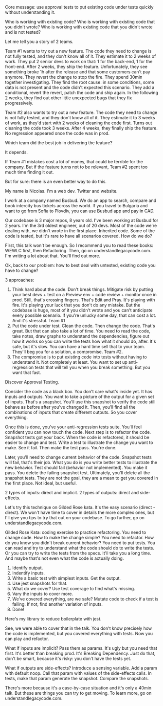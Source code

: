 Core message: use approval tests to put existing code under tests quickly without understanding it.

Who is working with existing code?
Who is working with existing code that you didn't wrote?
Who is working with existing code that you didn't wrote and is not tested?

Let me tell you a story of 2 teams.

Team #1 wants to try out a new feature. The code they need to change is not fully tested, and they don't know all of it. They estimate it to 2 weeks of work. They put 2 senior devs to work on that: 1 for the back-end, 1 for the front-end. After 2 weeks, they ship the feature. Unfortunately, they see something broke 1h after the release and that some customers can't pay anymore. They revert the change to stop the fire. They spend 30min together investigating. They find the root cause: in some conditions, some data is not present and the code didn't expected this scenario. They add a conditional, revert the revert, patch the code and ship again. In the following 2 weeks, they find out other little unexpected bugs that they fix progressively.

Team #2 also wants to try out a new feature. The code they need to change is not fully tested, and they don't know all of it. They estimate it to 3 weeks of work, as they'd start with 2 weeks of cleaning the code first. Turns out cleaning the code took 3 weeks. After 4 weeks, they finally ship the feature. No regression appeared once the code was in prod.

Which team did the best job in delivering the feature?

It depends.

If Team #1 mistakes cost a lot of money, that could be terrible for the company.
But if the feature turns not to be relevant, Team #2 spent too much time finding it out.

But for sure: there is an even better way to do this.

My name is Nicolas. I'm a web dev. Twitter and website.

I work at a company named Busbud. We do an app to search, compare and book intercity bus tickets across the world. If you travel to Bulgaria and want to go from Sofia to Plovdiv, you can use Busbud app and pay in CAD.

Our codebase is 3 major repos, 8 years old. I've been working at Busbud for 2 years. I'm the 3rd oldest engineer, out of 20 devs. Most of the code we're dealing with, we didn't wrote in the first place. Inherited code. Some of the code is tested, but it's rare to have all scenarios covered. How do we do?

First, this talk won't be enough. So I recommend you to read these books: WEWLC first, then Refactoring. Then, go on understandlegacycode.com. I'm writing a lot about that. You'll find out more.

Ok, back to our problem: how to best deal with untested, existing code you have to change?

3 approaches:
1. Think hard about the code. Don't break things. Mitigate risk by putting your best devs + test on a Preview env + code review + monitor once in prod. Still, that's crossing fingers. That's Edit and Pray. It's playing with fire. It's playing your luck that you don't do any mistake. But the codebase is huge, most of it you didn't wrote and you can't anticipate every possible scenario. If you're unlucky some day, that can cost a lot. And it's stressful. Team #1
2. Put the code under test. Clean the code. Then change the code. That's great. But that can also take a lot of time. You need to read the code, take notes, draw graphs to understand the dependencies, figure out how it works so you can write the tests how what it should do, after. It's safe, but it's slow. You can have a hard time sell that to your team. They'll beg you for a solution, a compromise. Team #2.
3. The compromise is to put existing code into tests without having to understand it. Not completely at least. You want to set up anti-regression tests that will tell you when you break something. But you want that fast.

Discover Approval Testing.

Consider the code as a black box. You don't care what's inside yet.
It has inputs and outputs.
You want to take a picture of the output for a given set of inputs. That's a snapshot. You'll use this snapshot to verify the code still behave as before after you've changed it.
Then, you'll find all the combinations of inputs that create different outputs. So you cover everything.

Once this is done, you've your anti-regression tests suite. You'll feel confident you can now touch the code.
Next step is to refactor the code. Snapshot tests got your back.
When the code is refactored, it should be easier to change and test.
Write a test to illustrate the change you want to make. See it fail. Then make the test pass. You're done.

Later, you'll need to change current behavior of the code. Snapshot tests will fail, that's their job. What you do is you write better tests to illustrate the new behavior. Test should fail (behavior not implemented). You make it pass. You delete the failing snapshot test. Ultimately, you'll delete all the snapshot tests. They are not the goal, they are a mean to get you covered in the first place. Not ideal, but useful.

2 types of inputs: direct and implicit.
2 types of outputs: direct and side-effects.

Let's try this technique on Gilded Rose kata. It's the easy scenario (direct - direct). We won't have time to cover in details the more complex ones, but I'll give you tips to try that out on your codebase. To go further, go on understandlegacycode.com.

Gilded Rose Kata: coding exercise to practice refactoring. You need to change code. How to make the change simple? You need to refactor. How do you know you didn't break current behavior? You need to put tests. You can read and try to understand what the code should do to write the tests. Or you can try to write the tests from the specs. It'll take you a long time. And maybe that's not even what the code is actually doing.

1. Identify output.
2. Indentify inputs.
3. Write a basic test with simplest inputs. Get the output.
4. Use jest snapshots for that.
5. What do we cover? Use test coverage to find what's missing.
6. Vary the inputs to cover more.
7. We've covered everything, are we safe? Mutate code to check if a test is failing. If not, find another variation of inputs.
8. Done!

Here's my library to reduce boilerplate with jest.

See, we were able to cover that in the talk. You don't know precisely how the code is implemented, but you covered everything with tests. Now you can play and refactor.

What if inputs are implicit? Pass them as params. It's ugly but you need that first. It's better than breaking prod. It's Breaking Dependency. Just do that, don't be smart, because it's risky: you don't have the tests yet.

What if outputs are side-effects? Introduce a sensing variable. Add a param with default noop. Call that param with values of the side-effects calls. In tests, make that param generate the snapshot. Compare the snapshots.

There's more because it's a case-by-case situation and it's only a 40min talk. But these are things you can try to get moving. To learn more, go on understandlegacycode.com.
